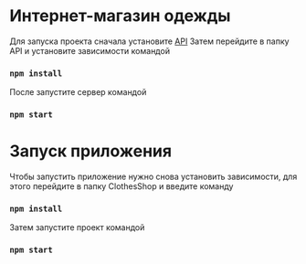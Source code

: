 # Интернет-магазин одежды

Для запуска проекта сначала установите [API](https://github.com/BaktybekovBekzat/API.git)
Затем перейдите в папку API и установите зависимости командой

### `npm install`

После запустите сервер командой

### `npm start`

# Запуск приложения

Чтобы запустить приложение нужно снова установить зависимости, для этого перейдите в папку ClothesShop и введите команду

### `npm install`

Затем запустите проект командой

### `npm start`
